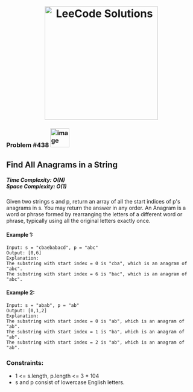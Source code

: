 <h1 align="center"><a href="https://www.linkedin.com/in/antriksh1305/"><img src="https://camo.githubusercontent.com/1eca2365da012b44816f2402011dc3ba78cefbe78228b22d60161a898d015b67/68747470733a2f2f6d69726f2e6d656469756d2e636f6d2f6d61782f313230302f312a4c75723972724a49547346526e7549595552596b53672e6a706567" alt="LeeCode Solutions" width="300"></a>
</h1>

<h3>Problem #438 <img width="50" alt="image" src="https://user-images.githubusercontent.com/100402656/214765733-eaaa4daa-f4f9-4224-a800-2e70f8b095f8.png">
</h3>

## Find All Anagrams in a String

<h5>Time Complexity: <b>O(N)</b> <br>Space Complexity: <b>O(1)</b></h5>

Given two strings s and p, return an array of all the start indices of p's anagrams in s. You may return the answer in any order.
An Anagram is a word or phrase formed by rearranging the letters of a different word or phrase, typically using all the original letters exactly once.

#### Example 1:
```
Input: s = "cbaebabacd", p = "abc"
Output: [0,6]
Explanation:
The substring with start index = 0 is "cba", which is an anagram of "abc".
The substring with start index = 6 is "bac", which is an anagram of "abc".
```

#### Example 2:
```
Input: s = "abab", p = "ab"
Output: [0,1,2]
Explanation:
The substring with start index = 0 is "ab", which is an anagram of "ab".
The substring with start index = 1 is "ba", which is an anagram of "ab".
The substring with start index = 2 is "ab", which is an anagram of "ab".
```


### Constraints:
- 1 <= s.length, p.length <= 3 * 104
- s and p consist of lowercase English letters.
